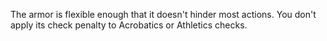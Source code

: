 The armor is flexible enough that it doesn't hinder most actions. You don't apply its check penalty to Acrobatics or Athletics checks.